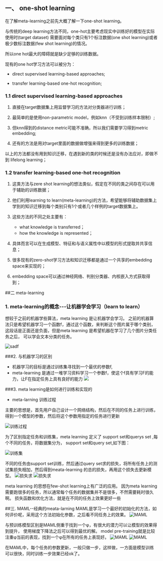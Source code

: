 

## 一、 one-shot learning

在了解meta-learning之前先大概了解一下one-shot learning。

与传统的deep learning方法不同，one-hot主要考虑现实中训练好的模型在实际使用时(target dataset)
需要面对每个类只有1个标注数据(one shot learning)或者极少数标注数据(few shot learning)的情况。

所以one hot最大的障碍就是缺少足够的训练数据。

现有的one hot学习方法可以被分为：

* direct supervised learning-based approaches;

* transfer learning-based one-hot recognition;

### 1.1 direct supervised learning-based approaches

1. 直接在target数据集上用监督学习的方法对分类器进行训练；

2. 最简单的是使用non-parametric model，例如knn（不受到训练样本限制）;

3. 但knn得到的distance metric可能不准确，所以我们需要学习得到metric embedding;

4. 还有的方法是用对target里面的数据做增强来得到更多的训练数据；

以上的方法都没有用到知识迁移，在遇到新的类的时候还是没有办法应对，即做不到 lifelong learning；

### 1.2 transfer learning-based one-hot recognition

1. 这类方法与zere shot learning的想法类似，假定在不同的类之间存在可以用于辅助的训练数据；

2. 他们利用learning to learn(meta-learning)的方法，希望能够将辅助数据集上学到的知识迁移到每个类别只有1个或者几个样例的target数据集上。

3. 这些方法的不同之处主要有：
    * what knowledge is transferred；
    * how the knowledge is represented；

4. 具体而言可以在生成模型、特征和与语义属性中以模型的形式提取并共享信息；

5. 很多现有的zero-shot学习方法和知识迁移都是通过一个共享的embedding space来实现的；

6. embedding space可以通过神经网络、判别分类器、内核嵌入方式获取得到；

##二 meta-learning
### 1. meta-learning的概念---让机器学会学习（learn to learn）
想较于之前的机器学些算法，meta learning 是让机器学会学习。
之前的机器算法只是希望机器学习一个函数f，通过这个函数，来判断这个图片属于哪个类别，
这段话是正面还是负面，但是meta learning 是希望机器在学习了几个图片分类任务之后，
可以学会文本分类的任务。

![sadf](assets/meat-learning_01.PNG)

###2. 与机器学习的区别

* 机器学习的目标是通过训练集寻找到一个最优的参数f,
* meta-learning 是通过一堆学习资料学习一个参数f，使这个f具有学习F的能力，让F在指定任务上具有良好的能力
![](assets/meta-learning_02.PNG)

###3. meta learning是如何进行训练和实现的

* meta-larning 训练过程

主要的思想是，首先用户自己设计一个网络结构，然后在不同的任务上进行训练，得到一个模型的参数，然后将这个参数用指定的任务进行更新

![训练过程](assets/meta-learning_03.PNG)

为了区别指定任务和训练集，meta learning 定义了 support set和querys set ,每个不同的任务，将数据集分为，
support set和query set,如下图：

![训练集](assets/meta-learning_04.PNG)

不同的任务由support set训练，然后通过query set求的损失，将所有任务上的测试集损失相加，然后得到meata-learning
的总的损失，再用这个损失去更新模型。
![损失求](assets/meta-learning_05.PNG)
![损失求](assets/meta-learning_06.PNG)

meta learning 的思想在few-shot learning上有广泛的应用。
因为meta learning 需要跑很多的任务，所以通常每个任务的数据集并不是很多，不然需要耗时很久啊。
损失函数和优化方法，就是在不同的任务上效果更好一些

##三. MAML--经典的meata-larning
MAML是学习一个最好的初始化的方法，如何评价呢，采用这个方法初始化参数，之后看不同任务上的效果。
![MAML](assets/meta-learning_07.PNG)

与预训练模型区别是MAML侧重于找到一个φ，有很大的潜力可以让模型的效果得到提升，
使用梯度下降法之后可以得到最优的解。
model pre-training就是比较注重φ当前的表现，找到一个φ在所有的任务上表现好。
![MAML](assets/meta-learning_08.PNG)
![MAML](assets/meta-learning_09.PNG)

在MAML中，每个任务的参数更新，一般只做一步，这样做，一方面是模型训练可以很快，同时训练一步效果已经ok了。



    

